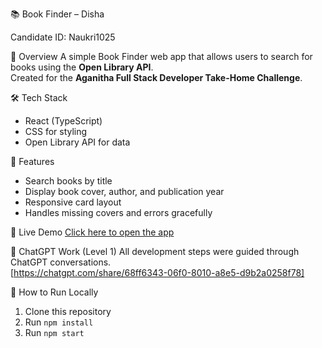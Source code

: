  📚 Book Finder – Disha

Candidate ID: Naukri1025

🌟 Overview
A simple Book Finder web app that allows users to search for books using the **Open Library API**.  
Created for the **Aganitha Full Stack Developer Take-Home Challenge**.



 🛠️ Tech Stack
- React (TypeScript)
- CSS for styling
- Open Library API for data


🚀 Features
- Search books by title  
- Display book cover, author, and publication year  
- Responsive card layout  
- Handles missing covers and errors gracefully  



 🔗 Live Demo
[Click here to open the app](https://codesandbox.io/p/sandbox/book-finder-disha-htqcvr)


🧠 ChatGPT Work (Level 1)
All development steps were guided through ChatGPT conversations.  
[https://chatgpt.com/share/68ff6343-06f0-8010-a8e5-d9b2a0258f78]


🧩 How to Run Locally
1. Clone this repository  
2. Run `npm install`  
3. Run `npm start`  
